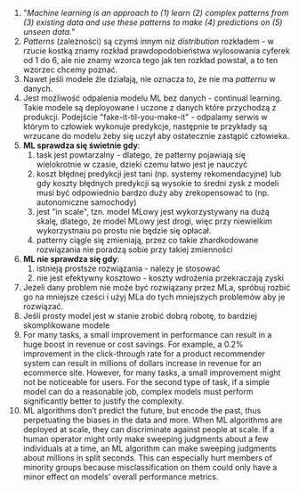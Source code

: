 1. "*Machine learning is an approach to (1) learn (2) complex patterns from (3) existing
data and use these patterns to make (4) predictions on (5) unseen data.*"
2. *Patterns* (zależności) są czymś innym niż *distribution* rozkładem - w rzucie kostką znamy rozkład prawdopodobieństwa wylosowania cyferek od 1 do 6, ale nie znamy wzorca tego jak ten rozkład powstał, a to ten wzorzec chcemy poznać.
3. Nawet jeśli modele źle działają, nie oznacza to, że nie ma *patternu* w danych.
4. Jest możliwość odpalenia modelu ML bez danych - continual learning. Takie modele są deployowane i uczone z danych które przychodzą z produkcji. 
   Podejście "fake-it-til-you-make-it" - odpalamy serwis w którym to człowiek wykonuje predykcje, następnie te przykłady są wrzucane do modelu żeby się uczył aby ostatecznie zastąpić człowieka.
5. **ML sprawdza się świetnie gdy**:
	1. task jest powtarzalny - dlatego, że patterny pojawiają się wielokrotnie w czasie, dzieki czemu łatwo jest je nauczyć
	2. koszt błędnej predykcji jest tani (np. systemy rekomendacyjne) lub gdy koszty błędnych predykcji są wysokie to średni zysk z modeli musi być odpowiednio bardzo duży aby zrekopensować to (np. autonomiczne samochody)
	3. jest "in scale", tzn. model MLowy jest wykorzystywany na dużą skalę, dlatego, że model MLowy jest drogi, więc przy niewielkim wykorzystnaiu po prostu nie będzie się opłacał.
	4. patterny ciągle się zmieniają, przez co takie zhardkodowane rozwiązania nie poradzą sobie przy takiej zmienności
6. **ML nie sprawdza się gdy**:
	1. istnieją prostsze rozwiązania - nalezy je stosować
	2. nie jest efektywny kosztowo - koszty wdrożenia przekraczają zyski
7. Jeżeli dany problem nie może być rozwiązany przez MLa, spróbuj rozbić go na mniejsze cześci i użyj MLa do tych mniejszych problemów aby je rozwiązać.
8. Jeśli prosty model jest w stanie zrobić dobrą robotę, to bardziej skomplikowane modele 
9. For many tasks, a small improvement in performance can result in a huge boost
in revenue or cost savings. For example, a 0.2% improvement in the click-through
rate for a product recommender system can result in millions of dollars increase
in revenue for an ecommerce site. However, for many tasks, a small improvement
might not be noticeable for users. For the second type of task, if a simple model can
do a reasonable job, complex models must perform significantly better to justify the
complexity.
9. ML algorithms don’t predict the future, but encode the past, thus perpetuating the
biases in the data and more. When ML algorithms are deployed at scale, they can
discriminate against people at scale. If a human operator might only make sweeping
judgments about a few individuals at a time, an ML algorithm can make sweeping
judgments about millions in split seconds. This can especially hurt members of
minority groups because misclassification on them could only have a minor effect on
models’ overall performance metrics.